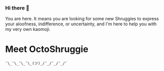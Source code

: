 ### Hi there 👋

You are here. It means you are looking for some new Shruggies to express your aloofness, indifference, or uncertainty, and I'm here to help you with my very own kaomoji. 

# Meet OctoShruggie

```
¯\_¯\_¯\_¯\_(ツ)_/¯_/¯_/¯_/¯
```
